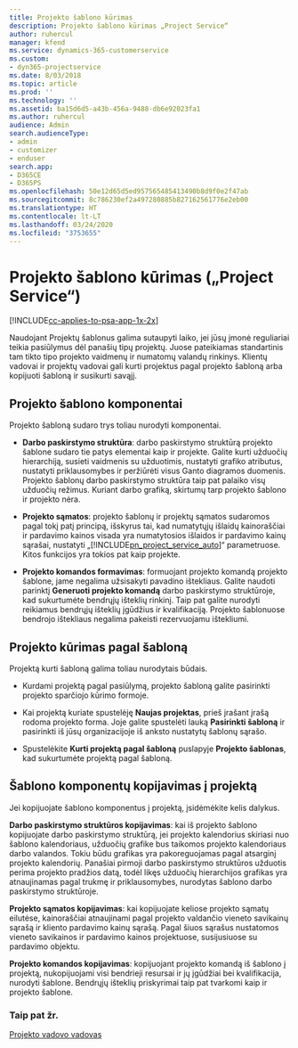 ```yaml
---
title: Projekto šablono kūrimas
description: Projekto šablono kūrimas „Project Service“
author: ruhercul
manager: kfend
ms.service: dynamics-365-customerservice
ms.custom:
- dyn365-projectservice
ms.date: 8/03/2018
ms.topic: article
ms.prod: ''
ms.technology: ''
ms.assetid: ba15d6d5-a43b-456a-9488-db6e92023fa1
ms.author: ruhercul
audience: Admin
search.audienceType:
- admin
- customizer
- enduser
search.app:
- D365CE
- D365PS
ms.openlocfilehash: 50e12d65d5ed957565485413490b8d9f0e2f47ab
ms.sourcegitcommit: 8c786230ef2a497280885b827162561776e2eb00
ms.translationtype: HT
ms.contentlocale: lt-LT
ms.lasthandoff: 03/24/2020
ms.locfileid: "3753655"
---
```

# <a name="create-a-project-template-project-service"></a>Projekto šablono kūrimas („Project Service“)

[!INCLUDE[cc-applies-to-psa-app-1x-2x](../includes/cc-applies-to-psa-app-1x-2x.md)]

Naudojant Projektų šablonus galima sutaupyti laiko, jei jūsų įmonė reguliariai teikia pasiūlymus dėl panašių tipų projektų. Juose pateikiamas standartinis tam tikto tipo projekto vaidmenų ir numatomų valandų rinkinys. Klientų vadovai ir projektų vadovai gali kurti projektus pagal projekto šabloną arba kopijuoti šabloną ir susikurti savąjį.  
  
## <a name="components-of-project-template"></a>Projekto šablono komponentai
 Projekto šabloną sudaro trys toliau nurodyti komponentai.  
  
- **Darbo paskirstymo struktūra**: darbo paskirstymo struktūrą projekto šablone sudaro tie patys elementai kaip ir projekte. Galite kurti užduočių hierarchiją, susieti vaidmenis su užduotimis, nustatyti grafiko atributus, nustatyti priklausomybes ir peržiūrėti visus Ganto diagramos duomenis. Projekto šablonų darbo paskirstymo struktūra taip pat palaiko visų užduočių režimus. Kuriant darbo grafiką, skirtumų tarp projekto šablono ir projekto nėra.  
  
- **Projekto sąmatos**: projekto šablonų ir projektų sąmatos sudaromos pagal tokį patį principą, išskyrus tai, kad numatytųjų išlaidų kainoraščiai ir pardavimo kainos visada yra numatytosios išlaidos ir pardavimo kainų sąrašai, nustatyti „[!INCLUDE[pn_project_service_auto](../includes/pn-project-service-auto.md)]“ parametruose. Kitos funkcijos yra tokios pat kaip projekte.  
  
- **Projekto komandos formavimas**: formuojant projekto komandą projekto šablone, jame negalima užsisakyti pavadino ištekliaus. Galite naudoti parinktį **Generuoti projekto komandą** darbo paskirstymo struktūroje, kad sukurtumėte bendrųjų išteklių rinkinį. Taip pat galite nurodyti reikiamus bendrųjų išteklių įgūdžius ir kvalifikaciją. Projekto šablonuose bendrojo ištekliaus negalima pakeisti rezervuojamu ištekliumi.  
  
## <a name="create-a-project-from-a-template"></a>Projekto kūrimas pagal šabloną  
 Projektą kurti šabloną galima toliau nurodytais būdais.  
  
-   Kurdami projektą pagal pasiūlymą, projekto šabloną galite pasirinkti projekto sparčiojo kūrimo formoje.  
  
-   Kai projektą kuriate spustelėję **Naujas projektas**, prieš įrašant įrašą rodoma projekto forma. Joje galite spustelėti lauką **Pasirinkti šabloną** ir pasirinkti iš jūsų organizacijoje iš anksto nustatytų šablonų sąrašo.  
  
-   Spustelėkite **Kurti projektą pagal šabloną** puslapyje **Projekto šablonas**, kad sukurtumėte projektą pagal šabloną.  
  
## <a name="copying-components-of-a-template-to-a-project"></a>Šablono komponentų kopijavimas į projektą  
 Jei kopijuojate šablono komponentus į projektą, įsidėmėkite kelis dalykus.  
  
 **Darbo paskirstymo struktūros kopijavimas**: kai iš projekto šablono kopijuojate darbo paskirstymo struktūrą, jei projekto kalendorius skiriasi nuo šablono kalendoriaus, užduočių grafike bus taikomos projekto kalendoriaus darbo valandos. Tokiu būdu grafikas yra pakoreguojamas pagal atsarginį projekto kalendorių. Panašiai pirmoji darbo paskirstymo struktūros užduotis perima projekto pradžios datą, todėl likęs užduočių hierarchijos grafikas yra atnaujinamas pagal trukmę ir priklausomybes, nurodytas šablono darbo paskirstymo struktūroje.  
  
 **Projekto sąmatos kopijavimas**: kai kopijuojate keliose projekto sąmatų eilutėse, kainoraščiai atnaujinami pagal projekto valdančio vieneto savikainų sąrašą ir kliento pardavimo kainų sąrašą. Pagal šiuos sąrašus nustatomos vieneto savikainos ir pardavimo kainos projektuose, susijusiuose su pardavimo objektu.  
  
 **Projekto komandos kopijavimas**: kopijuojant projekto komandą iš šablono į projektą, nukopijuojami visi bendrieji resursai ir jų įgūdžiai bei kvalifikacija, nurodyti šablone. Bendrųjų išteklių priskyrimai taip pat tvarkomi kaip ir projekto šablone.  
  
### <a name="see-also"></a>Taip pat žr.  
 [Projekto vadovo vadovas](../project-service/project-manager-guide.md)
